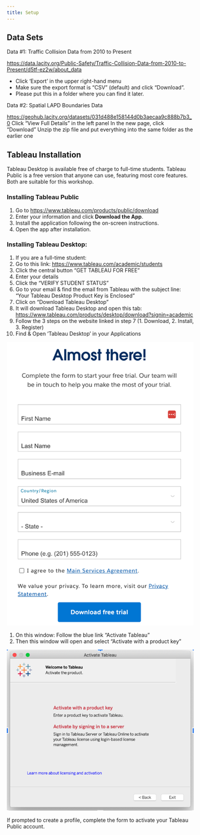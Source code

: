 ```yaml
---
title: Setup
---
```


## Data Sets

Data #1: Traffic Collision Data from 2010 to Present

https://data.lacity.org/Public-Safety/Traffic-Collision-Data-from-2010-to-Present/d5tf-ez2w/about_data 

- Click ‘Export’ in the upper right-hand menu
- Make sure the export format is “CSV” (default) and click “Download”.
- Please put this in a folder where you can find it later. 

Data #2: Spatial LAPD Boundaries Data

https://geohub.lacity.org/datasets/031d488e158144d0b3aecaa9c888b7b3_0 
Click “View Full Details” in the left panel
In the new page, click “Download”
Unzip the zip file and put everything into the same folder as the earlier one


## Tableau Installation

Tableau Desktop is available free of charge to full-time students. Tableau Public is a free version that anyone can use, featuring most core features. Both are suitable for this workshop.

### Installing Tableau Public

1. Go to <https://www.tableau.com/products/public/download>
2. Enter your information and click **Download the App**.
3. Install the application following the on-screen instructions.
4. Open the app after installation.

### Installing Tableau Desktop:

1. If you are a full-time student:
2. Go to this link: <https://www.tableau.com/academic/students>
3. Click the central button “GET TABLEAU FOR FREE”
4. Enter your details 
1. Click the “VERIFY STUDENT STATUS”
1. Go to your email & find the email from Tableau with the  subject line: “Your Tableau Desktop Product Key is Enclosed”
1. Click on “Download Tableau Desktop”
1. It will download Tableau Desktop and open this tab: https://www.tableau.com/products/desktop/download?signin=academic
1. Follow the 3 steps on the website linked in step 7 (1. Download, 2. Install, 3. Register)
1. Find & Open ‘Tableau Desktop’ in your Applications

![Tableau Student Signup](fig/signup-tableau-student.png)

1. On this window: Follow the blue link “Activate Tableau”
1. Then this window will open and select “Activate with a product key”

![Tableau Activate Product Key](fig/activate-product-key.png)

If prompted to create a profile, complete the form to activate your Tableau Public account.
